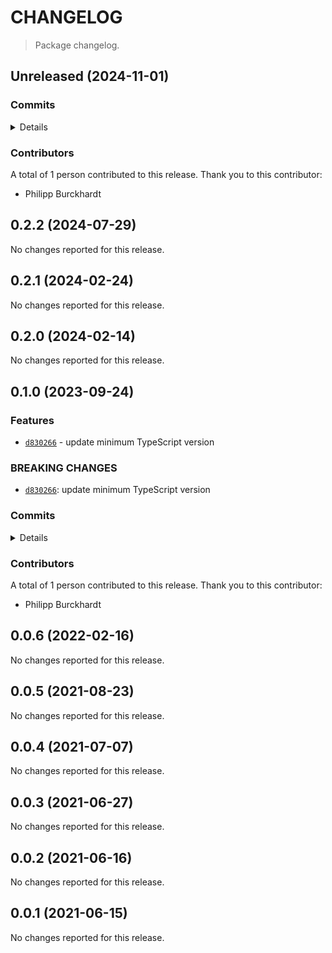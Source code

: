 # CHANGELOG

> Package changelog.

<section class="release" id="unreleased">

## Unreleased (2024-11-01)

<section class="commits">

### Commits

<details>

-   [`b723a6e`](https://github.com/stdlib-js/stdlib/commit/b723a6eaec97adad2da4ffbecb532a3d1ae1e0ba) - **docs:** fix errors in comments and clean-up _(by Philipp Burckhardt)_

</details>

</section>

<!-- /.commits -->

<section class="contributors">

### Contributors

A total of 1 person contributed to this release. Thank you to this contributor:

-   Philipp Burckhardt

</section>

<!-- /.contributors -->

</section>

<!-- /.release -->

<section class="release" id="v0.2.2">

## 0.2.2 (2024-07-29)

No changes reported for this release.

</section>

<!-- /.release -->

<section class="release" id="v0.2.1">

## 0.2.1 (2024-02-24)

No changes reported for this release.

</section>

<!-- /.release -->

<section class="release" id="v0.2.0">

## 0.2.0 (2024-02-14)

No changes reported for this release.

</section>

<!-- /.release -->

<section class="release" id="v0.1.0">

## 0.1.0 (2023-09-24)

<section class="features">

### Features

-   [`d830266`](https://github.com/stdlib-js/stdlib/commit/d83026673b02c3408369e5ea497fe07744ba64ed) - update minimum TypeScript version

</section>

<!-- /.features -->

<section class="breaking-changes">

### BREAKING CHANGES

-   [`d830266`](https://github.com/stdlib-js/stdlib/commit/d83026673b02c3408369e5ea497fe07744ba64ed): update minimum TypeScript version

</section>

<!-- /.breaking-changes -->

<section class="commits">

### Commits

<details>

-   [`d830266`](https://github.com/stdlib-js/stdlib/commit/d83026673b02c3408369e5ea497fe07744ba64ed) - **feat:** update minimum TypeScript version _(by Philipp Burckhardt)_
-   [`10c6209`](https://github.com/stdlib-js/stdlib/commit/10c6209e72680534f86acca37ec35ab3a42f81c3) - **test:** use strictEqual checks _(by Philipp Burckhardt)_
-   [`cf2b820`](https://github.com/stdlib-js/stdlib/commit/cf2b820d03fe7de9bab479a641e8e558c9d039f0) - **docs:** render equations via math code blocks _(by Philipp Burckhardt)_

</details>

</section>

<!-- /.commits -->

<section class="contributors">

### Contributors

A total of 1 person contributed to this release. Thank you to this contributor:

-   Philipp Burckhardt

</section>

<!-- /.contributors -->

</section>

<!-- /.release -->

<section class="release" id="v0.0.6">

## 0.0.6 (2022-02-16)

No changes reported for this release.

</section>

<!-- /.release -->

<section class="release" id="v0.0.5">

## 0.0.5 (2021-08-23)

No changes reported for this release.

</section>

<!-- /.release -->

<section class="release" id="v0.0.4">

## 0.0.4 (2021-07-07)

No changes reported for this release.

</section>

<!-- /.release -->

<section class="release" id="v0.0.3">

## 0.0.3 (2021-06-27)

No changes reported for this release.

</section>

<!-- /.release -->

<section class="release" id="v0.0.2">

## 0.0.2 (2021-06-16)

No changes reported for this release.

</section>

<!-- /.release -->

<section class="release" id="v0.0.1">

## 0.0.1 (2021-06-15)

No changes reported for this release.

</section>

<!-- /.release -->

